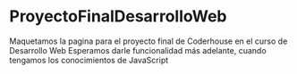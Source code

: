# ProyectoFinalDesarrolloWeb
Maquetamos la pagina para el proyecto final de Coderhouse en el curso de Desarrollo Web
Esperamos darle funcionalidad más adelante, cuando tengamos los conocimientos de JavaScript

